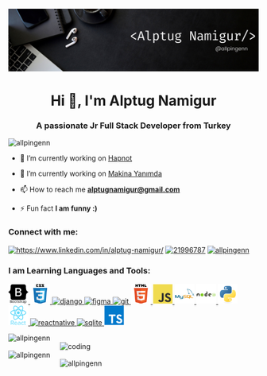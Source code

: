![logo](allpingennbanner.png)
<h1 align="center">Hi 👋, I'm Alptug Namigur</h1>
<h3 align="center">A passionate Jr Full Stack Developer from Turkey</h3>

<p align="left"> <img src="https://komarev.com/ghpvc/?username=allpingenn&label=Profile%20views&color=0e75b6&style=flat" alt="allpingenn" /> </p>

- 🔭 I’m currently working on [Hapnot](https://apps.apple.com/tr/app/hap-not-kpss/id1595597540?l=tr)

- 🤝 I’m currently working on [Makina Yanımda](https://apps.apple.com/tr/app/makina-yanımda/id1500067296?l=tr)

- 📫 How to reach me **alptugnamigur@gmail.com**

- ⚡ Fun fact **I am funny :)**

<h3 align="left">Connect with me:</h3>
<p align="left">
<a href="https://linkedin.com/in/https://www.linkedin.com/in/alptug-namigur/" target="blank"><img align="center" src="https://raw.githubusercontent.com/rahuldkjain/github-profile-readme-generator/master/src/images/icons/Social/linked-in-alt.svg" alt="https://www.linkedin.com/in/alptug-namigur/" height="30" width="40" /></a>
<a href="https://stackoverflow.com/users/21996787" target="blank"><img align="center" src="https://raw.githubusercontent.com/rahuldkjain/github-profile-readme-generator/master/src/images/icons/Social/stack-overflow.svg" alt="21996787" height="30" width="40" /></a>
<a href="https://instagram.com/allpingenn" target="blank"><img align="center" src="https://raw.githubusercontent.com/rahuldkjain/github-profile-readme-generator/master/src/images/icons/Social/instagram.svg" alt="allpingenn" height="30" width="40" /></a>
</p>

<h3 align="left"> I am Learning Languages and Tools:</h3>
<p align="left"> <a href="https://getbootstrap.com" target="_blank" rel="noreferrer"> <img src="https://raw.githubusercontent.com/devicons/devicon/master/icons/bootstrap/bootstrap-plain-wordmark.svg" alt="bootstrap" width="40" height="40"/> </a> <a href="https://www.w3schools.com/css/" target="_blank" rel="noreferrer"> <img src="https://raw.githubusercontent.com/devicons/devicon/master/icons/css3/css3-original-wordmark.svg" alt="css3" width="40" height="40"/> </a> <a href="https://www.djangoproject.com/" target="_blank" rel="noreferrer"> <img src="https://cdn.worldvectorlogo.com/logos/django.svg" alt="django" width="40" height="40"/> </a> <a href="https://www.figma.com/" target="_blank" rel="noreferrer"> <img src="https://www.vectorlogo.zone/logos/figma/figma-icon.svg" alt="figma" width="40" height="40"/> </a> <a href="https://git-scm.com/" target="_blank" rel="noreferrer"> <img src="https://www.vectorlogo.zone/logos/git-scm/git-scm-icon.svg" alt="git" width="40" height="40"/> </a> <a href="https://www.w3.org/html/" target="_blank" rel="noreferrer"> <img src="https://raw.githubusercontent.com/devicons/devicon/master/icons/html5/html5-original-wordmark.svg" alt="html5" width="40" height="40"/> </a> <a href="https://developer.mozilla.org/en-US/docs/Web/JavaScript" target="_blank" rel="noreferrer"> <img src="https://raw.githubusercontent.com/devicons/devicon/master/icons/javascript/javascript-original.svg" alt="javascript" width="40" height="40"/> </a> <a href="https://www.mysql.com/" target="_blank" rel="noreferrer"> <img src="https://raw.githubusercontent.com/devicons/devicon/master/icons/mysql/mysql-original-wordmark.svg" alt="mysql" width="40" height="40"/> </a> <a href="https://nodejs.org" target="_blank" rel="noreferrer"> <img src="https://raw.githubusercontent.com/devicons/devicon/master/icons/nodejs/nodejs-original-wordmark.svg" alt="nodejs" width="40" height="40"/> </a> <a href="https://www.python.org" target="_blank" rel="noreferrer"> <img src="https://raw.githubusercontent.com/devicons/devicon/master/icons/python/python-original.svg" alt="python" width="40" height="40"/> </a> <a href="https://reactjs.org/" target="_blank" rel="noreferrer"> <img src="https://raw.githubusercontent.com/devicons/devicon/master/icons/react/react-original-wordmark.svg" alt="react" width="40" height="40"/> </a> <a href="https://reactnative.dev/" target="_blank" rel="noreferrer"> <img src="https://reactnative.dev/img/header_logo.svg" alt="reactnative" width="40" height="40"/> </a> <a href="https://www.sqlite.org/" target="_blank" rel="noreferrer"> <img src="https://www.vectorlogo.zone/logos/sqlite/sqlite-icon.svg" alt="sqlite" width="40" height="40"/> </a> <a href="https://www.typescriptlang.org/" target="_blank" rel="noreferrer"> <img src="https://raw.githubusercontent.com/devicons/devicon/master/icons/typescript/typescript-original.svg" alt="typescript" width="40" height="40"/> </a> </p>

<p><img align="left" width="450" src="https://github-readme-stats.vercel.app/api/top-langs?username=allpingenn&show_icons=true&locale=en&layout=compact" alt="allpingenn" /></p>

<img align="right" alt="coding" width="400" src="https://media.tenor.com/NOYF3f82b_gAAAAC/programmer.gif">

<p>&nbsp;<img align="left" width="450" src="https://github-readme-stats.vercel.app/api?username=allpingenn&show_icons=true&locale=en" alt="allpingenn" /></p>

<p><img align="right" width="400" src="https://github-readme-streak-stats.herokuapp.com/?user=allpingenn&" alt="allpingenn" /></p>



